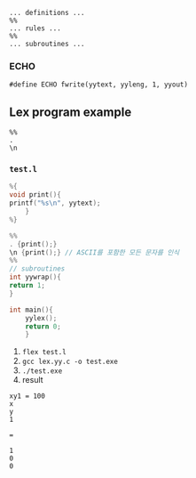 ```
... definitions ...
%%
... rules ...
%%
... subroutines ...
```
### ECHO
```
#define ECHO fwrite(yytext, yyleng, 1, yyout)
```
## Lex program example
```
%%
.
\n
```
### `test.l`
```c
%{
void print(){
printf("%s\n", yytext);
	}
%}

%%
. {print();}
\n {print();} // ASCII를 포함한 모든 문자를 인식
%%
// subroutines
int yywrap(){
return 1;
}

int main(){
	yylex();
	return 0;
	}
```

1. `flex test.l`
2. `gcc lex.yy.c -o test.exe`
3. `./test.exe`
4. result

```shell
xy1 = 100 
x
y
1
 
=
 
1
0
0
```
